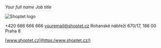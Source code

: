*Your full name*
_Job title_

![Shoptet logo](https://res.cloudinary.com/shoptet/image/upload/v1684766564/mailsignature/shoptet-logo-small.png)

+420 666 666 666
youremail@shoptet.cz
Rohanské nábřeží 670/17, 186 00 Praha 8

[www.shoptet.cz](https:/www.shoptet.cz/)
